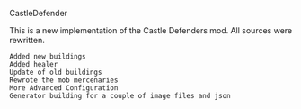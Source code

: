 CastleDefender

This is a new implementation of the Castle Defenders mod. All sources were rewritten.

    Added new buildings
    Added healer
    Update of old buildings
    Rewrote the mob mercenaries
    More Advanced Configuration
    Generator building for a couple of image files and json
